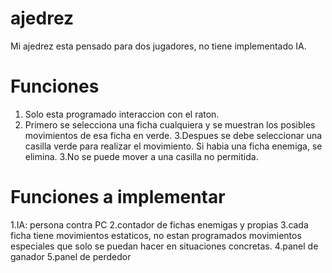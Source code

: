 # ajedrez
Mi ajedrez esta pensado para dos jugadores, no tiene implementado IA.
# Funciones
1. Solo esta programado interaccion con el raton. 
2. Primero se selecciona una ficha cualquiera y se muestran los posibles movimientos de esa ficha en verde. 
3.Despues se debe seleccionar una casilla verde para realizar el movimiento. Si habia una ficha enemiga, se elimina. 
3.No se puede mover a una casilla no permitida. 

# Funciones a implementar
1.IA: persona contra PC
2.contador de fichas enemigas y propias
3.cada ficha tiene movimientos estaticos, no estan programados movimientos especiales que solo se puedan hacer en situaciones concretas. 
4.panel de ganador
5.panel de perdedor
